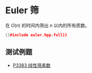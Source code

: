 # Euler 筛

在 $O(n)$ 的时间内筛出 $n$ 以内的所有质数。

```cpp
{{#include euler.hpp.full}}
```

## 测试例题

- [P3383 线性筛素数](https://www.luogu.com.cn/problem/P3383)
